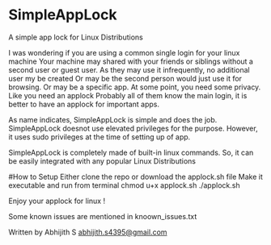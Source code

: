 # SimpleAppLock
A simple app lock for Linux Distributions

I was wondering if you are using a common single login for your linux machine
Your machine may shared with your friends or siblings without a second user or guest user.
As they may use it infrequently, no additional user my be created
Or may be the second person would just use it for browsing. Or may be a specific app.
At some point, you need some privacy. Like you need an applock
Probably all of them know the main login, it is better to have an applock for important apps.

As name indicates, SimpleAppLock is simple and does the job.
SimpleAppLock doesnot use elevated privileges for the purpose.
However, it uses sudo privileges at the time of setting up of app.

SimpleAppLock is completely made of built-in linux commands.
So, it can be easily integrated with any popular Linux Distributions

#How to Setup
Either clone the repo or download the applock.sh file
Make it executable and run from terminal
  chmod u+x applock.sh
  ./applock.sh

Enjoy your applock for linux !

Some known issues are mentioned in knoown_issues.txt

Written by Abhijith S
abhijith.s4395@gmail.com
